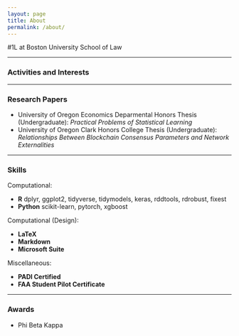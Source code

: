 ```yaml
---
layout: page
title: About
permalink: /about/
---
```


#1L at Boston University School of Law
___
### Activities and Interests
___
### Research Papers
- University of Oregon Economics Deparmental Honors Thesis (Undergraduate): *Practical Problems of Statistical Learning*
- University of Oregon Clark Honors College Thesis (Undergraduate): *Relationships Between Blockchain Consensus Parameters and Network Externalities*
___
### Skills
Computational:
- **R** dplyr, ggplot2, tidyverse, tidymodels, keras, rddtools, rdrobust, fixest
- **Python** scikit-learn, pytorch, xgboost

Computational (Design):
- **LaTeX**
- **Markdown**
- **Microsoft Suite**

Miscellaneous:
- **PADI Certified**
- **FAA Student Pilot Certificate**

___
### Awards
- Phi Beta Kappa

